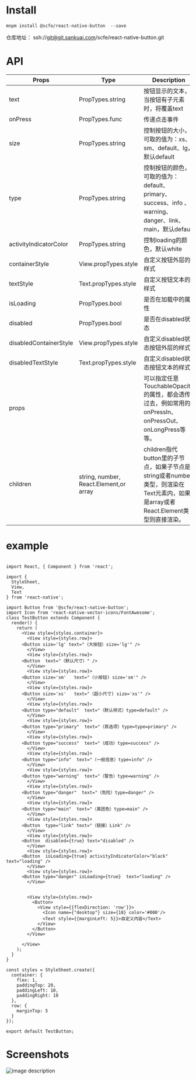 # Install

```
mnpm install @scfe/react-native-button  --save
```
仓库地址： ssh://git@git.sankuai.com/scfe/react-native-button.git

# API

Props |Type| Description
---|---|---
text | PropTypes.string | 按钮显示的文本，当按钮有子元素时，将覆盖text
onPress | PropTypes.func |  传递点击事件
size | PropTypes.string | 控制按钮的大小，可取的值为：xs、sm、default、lg，默认default
type | PropTypes.string |  控制按钮的颜色，可取的值为：default、primary、success、info 、warning、danger、link、main，默认default
activityIndicatorColor | PropTypes.string | 控制loading的颜色，默认white
containerStyle | View.propTypes.style |  自定义按钮外层的样式
textStyle | Text.propTypes.style | 自定义按钮文本的样式
isLoading | PropTypes.bool |  是否在加载中的属性
disabled | PropTypes.bool |  是否在disabled状态
disabledContainerStyle | View.propTypes.style |  自定义disabled状态按钮外层的样式
disabledTextStyle | Text.propTypes.style | 自定义disabled状态按钮文本的样式
props |  | 可以指定任意TouchableOpacity的属性，都会透传过去，例如常用的onPressIn、onPressOut、onLongPress等等。
children | string, number, React.Element,or array |  children指代button里的子节点，如果子节点是string或者number类型，则渲染在Text元素内，如果是array或者React.Element类型则直接渲染。

# example
```

import React, { Component } from 'react';

import {
  StyleSheet,
  View,
  Text
} from 'react-native';

import Button from '@scfe/react-native-button';
import Icon from 'react-native-vector-icons/FontAwesome';
class TestButton extends Component {
  render() {
    return (
      <View style={styles.container}>
        <View style={styles.row}>
      <Button size='lg' text="（大按钮）size='lg'" />
        </View>
        <View style={styles.row}>
      <Button  text="（默认尺寸）" />
        </View>
        <View style={styles.row}>
      <Button size='sm'   text="（小按钮) size='sm'" />
        </View>
        <View style={styles.row}>
      <Button size='xs'   text="（超小尺寸) size='xs'" />
        </View>
        <View style={styles.row}>
      <Button type="default"  text="（默认样式）type=default" />
        </View>
        <View style={styles.row}>
      <Button type="primary"  text="（首选项）type=type=primary" />
        </View>
        <View style={styles.row}>
      <Button type="success"  text="（成功）type=success" />
        </View>
        <View style={styles.row}>
      <Button type="info"  text="（一般信息）type=info" />
        </View>
        <View style={styles.row}>
      <Button type="warning"  text="（警告）type=warning" />
        </View>
        <View style={styles.row}>
      <Button type="danger"  text="（危险）type=danger" />
        </View>
        <View style={styles.row}>
      <Button type="main"  text="（美团色）type=main" />
        </View>
        <View style={styles.row}>
      <Button  type="link" text="（链接）Link" />
        </View>
        <View style={styles.row}>
      <Button  disabled={true} text="disabled" />
        </View>
        <View style={styles.row}>
      <Button  isLoading={true} activityIndicatorColor="black" text="loading" />
        </View>
        <View style={styles.row}>
      <Button type="danger" isLoading={true}  text="loading" />
        </View>


        <View style={styles.row}>
          <Button>
            <View style={{flexDirection: 'row'}}>
              <Icon name={"desktop"} size={18} color='#000'/>
              <Text style={{marginLeft: 5}}>自定义内容</Text>
            </View>
          </Button>
        </View>

      </View>
    );
  }
}

const styles = StyleSheet.create({
  container: {
    flex: 1,
    paddingTop: 20,
    paddingLeft: 10,
    paddingRight: 10
  },
  row: {
    marginTop: 5
  }
});

export default TestButton;
```

# Screenshots
![image description](https://dn-cnode.qbox.me/FiFVHd2_hOui1yCvp7FExm4Avj_l)